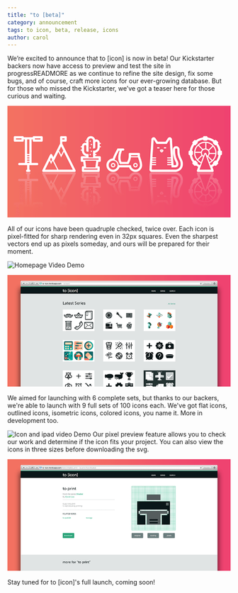 ```yaml
---
title: "to [beta]"
category: announcement
tags: to icon, beta, release, icons
author: carol
---
```


We’re excited to announce that to [icon] is now in beta! Our Kickstarter backers now have access to preview and test the site in progressREADMORE as we continue to refine the site design, fix some bugs, and of course, craft more icons for our ever-growing database. But for those who missed the Kickstarter, we’ve got a teaser here for those curious and waiting.

![Blueprint Icons](2014-07-17-beta/icons1.png)

All of our icons have been quadruple checked, twice over. Each icon is pixel-fitted for sharp rendering even in 32px squares. Even the sharpest vectors end up as pixels someday, and ours will be prepared for their moment.

![Homepage Video Demo](2014-07-17-beta/videodemo1.gif)

![Series Screenshot](2014-07-17-beta/screenshot1.png)

We aimed for launching with 6 complete sets, but thanks to our backers, we're able to launch with 9 full sets of 100 icons each. We've got flat icons, outlined icons, isometric icons, colored icons, you name it. More in development too.

![Icon and ipad video Demo](2014-07-17-beta/videodemo2.gif)
Our pixel preview feature allows you to check our work and determine if the icon fits your project. You can also view the icons in three sizes before downloading the svg.

![Pixel Preview Screenshot](2014-07-17-beta/screenshot2.png)

Stay tuned for to [icon]'s full launch, coming soon!